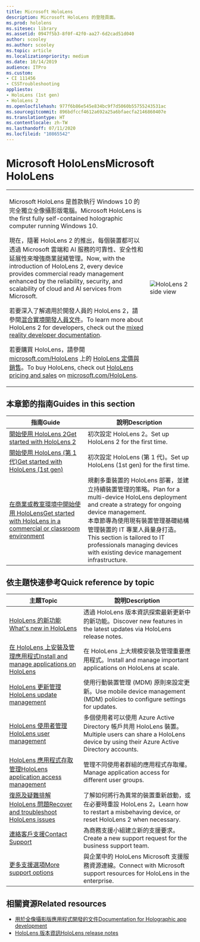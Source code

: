 ```yaml
---
title: Microsoft HoloLens
description: Microsoft HoloLens 的登陸頁面。
ms.prod: hololens
ms.sitesec: library
ms.assetid: 0947f5b3-8f0f-42f0-aa27-6d2cad51d040
author: scooley
ms.author: scooley
ms.topic: article
ms.localizationpriority: medium
ms.date: 10/14/2019
audience: ITPro
ms.custom:
- CI 111456
- CSSTroubleshooting
appliesto:
- HoloLens (1st gen)
- HoloLens 2
ms.openlocfilehash: 977f6b86e545e834bc9f7d5060b55755243531ac
ms.sourcegitcommit: 896bdfccf4612a692a25a6bfaecfa2146860407e
ms.translationtype: HT
ms.contentlocale: zh-TW
ms.lasthandoff: 07/11/2020
ms.locfileid: "10865542"
---
```

# <span data-ttu-id="85823-103">Microsoft HoloLens</span><span class="sxs-lookup"><span data-stu-id="85823-103">Microsoft HoloLens</span></span>

<table><tbody>
<tr><td style="border: 0px;width: 75%;valign= top">
<p><span data-ttu-id="85823-104">Microsoft HoloLens 是首款執行 Windows 10 的完全獨立全像攝影版電腦。</span><span class="sxs-lookup"><span data-stu-id="85823-104">Microsoft HoloLens is the first fully self-contained holographic computer running Windows 10.</span></span></p>

<p><span data-ttu-id="85823-105">現在，隨著 HoloLens 2 的推出，每個裝置都可以透過 Microsoft 雲端和 AI 服務的可靠性、安全性和延展性來增強商業就緒管理。</span><span class="sxs-lookup"><span data-stu-id="85823-105">Now, with the introduction of HoloLens 2, every device provides commercial ready management enhanced by the reliability, security, and scalability of cloud and AI services from Microsoft.</span></span></p>

<p><span data-ttu-id="85823-106">若要深入了解適用於開發人員的 HoloLens 2，請參閱<a href="https://docs.microsoft.com/windows/mixed-reality/">混合實境開發人員文件</a>。</span><span class="sxs-lookup"><span data-stu-id="85823-106">To learn more about HoloLens 2 for developers, check out the <a href="https://docs.microsoft.com/windows/mixed-reality/">mixed reality developer documentation</a>.</span></span></p>

<p><span data-ttu-id="85823-107">若要購買 HoloLens，請參閱 <a href="https://www.microsoft.com/hololens">microsoft.com/HoloLens</a> 上的 <a href="https://www.microsoft.com/hololens/buy">HoloLens 定價與銷售</a>。</span><span class="sxs-lookup"><span data-stu-id="85823-107">To buy HoloLens, check out <a href="https://www.microsoft.com/hololens/buy">HoloLens pricing and sales</a> on <a href="https://www.microsoft.com/hololens">microsoft.com/HoloLens</a>.</span></span></p>
</td>

<td align="left" style="border: 0px"><img alt="HoloLens 2 side view" src="images/hololens2-side-render-xs.png"/></td></tr>
</tbody></table>

## <span data-ttu-id="85823-108">本章節的指南</span><span class="sxs-lookup"><span data-stu-id="85823-108">Guides in this section</span></span>

| <span data-ttu-id="85823-109">指南</span><span class="sxs-lookup"><span data-stu-id="85823-109">Guide</span></span> | <span data-ttu-id="85823-110">說明</span><span class="sxs-lookup"><span data-stu-id="85823-110">Description</span></span> |
| --- | --- |
| [<span data-ttu-id="85823-111">開始使用 HoloLens 2</span><span class="sxs-lookup"><span data-stu-id="85823-111">Get started with HoloLens 2</span></span>](hololens2-setup.md) | <span data-ttu-id="85823-112">初次設定 HoloLens 2。</span><span class="sxs-lookup"><span data-stu-id="85823-112">Set up HoloLens 2 for the first time.</span></span>  |
| [<span data-ttu-id="85823-113">開始使用 HoloLens (第 1 代)</span><span class="sxs-lookup"><span data-stu-id="85823-113">Get started with HoloLens (1st gen)</span></span>](hololens1-setup.md) | <span data-ttu-id="85823-114">初次設定 HoloLens (第 1 代)。</span><span class="sxs-lookup"><span data-stu-id="85823-114">Set up HoloLens (1st gen) for the first time.</span></span>  |
| [<span data-ttu-id="85823-115">在商業或教室環境中開始使用 HoloLens</span><span class="sxs-lookup"><span data-stu-id="85823-115">Get started with HoloLens in a commercial or classroom environment</span></span>](hololens-requirements.md) | <span data-ttu-id="85823-116">規劃多重裝置的 HoloLens 部署，並建立持續裝置管理的策略。</span><span class="sxs-lookup"><span data-stu-id="85823-116">Plan for a multi-device HoloLens deployment and create a strategy for ongoing device management.</span></span></br><span data-ttu-id="85823-117">本章節專為使用現有裝置管理基礎結構管理裝置的 IT 專業人員量身打造。</span><span class="sxs-lookup"><span data-stu-id="85823-117">This section is tailored to IT professionals managing devices with existing device management infrastructure.</span></span>  |

## <span data-ttu-id="85823-118">依主題快速參考</span><span class="sxs-lookup"><span data-stu-id="85823-118">Quick reference by topic</span></span>

| <span data-ttu-id="85823-119">主題</span><span class="sxs-lookup"><span data-stu-id="85823-119">Topic</span></span> | <span data-ttu-id="85823-120">說明</span><span class="sxs-lookup"><span data-stu-id="85823-120">Description</span></span> |
| --- | --- |
| [<span data-ttu-id="85823-121">HoloLens 的新功能</span><span class="sxs-lookup"><span data-stu-id="85823-121">What's new in HoloLens</span></span>](hololens-whats-new.md) | <span data-ttu-id="85823-122">透過 HoloLens 版本資訊探索最新更新中的新功能。</span><span class="sxs-lookup"><span data-stu-id="85823-122">Discover new features in the latest updates via HoloLens release notes.</span></span> |
| [<span data-ttu-id="85823-123">在 HoloLens 上安裝及管理應用程式</span><span class="sxs-lookup"><span data-stu-id="85823-123">Install and manage applications on HoloLens</span></span>](hololens-install-apps.md) | <span data-ttu-id="85823-124">在 HoloLens 上大規模安裝及管理重要應用程式。</span><span class="sxs-lookup"><span data-stu-id="85823-124">Install and manage important applications on HoloLens at scale.</span></span> |
| [<span data-ttu-id="85823-125">HoloLens 更新管理</span><span class="sxs-lookup"><span data-stu-id="85823-125">HoloLens update management</span></span>](hololens-updates.md) | <span data-ttu-id="85823-126">使用行動裝置管理 (MDM) 原則來設定更新。</span><span class="sxs-lookup"><span data-stu-id="85823-126">Use mobile device management (MDM) policies to configure settings for updates.</span></span> |
| [<span data-ttu-id="85823-127">HoloLens 使用者管理</span><span class="sxs-lookup"><span data-stu-id="85823-127">HoloLens user management</span></span>](hololens-multiple-users.md) | <span data-ttu-id="85823-128">多個使用者可以使用 Azure Active Directory 帳戶共用 HoloLens 裝置。</span><span class="sxs-lookup"><span data-stu-id="85823-128">Multiple users can share a HoloLens device by using their Azure Active Directory accounts.</span></span> |
| [<span data-ttu-id="85823-129">HoloLens 應用程式存取管理</span><span class="sxs-lookup"><span data-stu-id="85823-129">HoloLens application access management</span></span>](hololens-kiosk.md) | <span data-ttu-id="85823-130">管理不同使用者群組的應用程式存取權。</span><span class="sxs-lookup"><span data-stu-id="85823-130">Manage application access for different user groups.</span></span>  |
| [<span data-ttu-id="85823-131">復原及疑難排解 HoloLens 問題</span><span class="sxs-lookup"><span data-stu-id="85823-131">Recover and troubleshoot HoloLens issues</span></span>](hololens-recovery.md) |  <span data-ttu-id="85823-132">了解如何將行為異常的裝置重新啟動，或在必要時重設 HoloLens 2。</span><span class="sxs-lookup"><span data-stu-id="85823-132">Learn how to restart a misbehaving device, or reset HoloLens 2 when necessary.</span></span> |
| [<span data-ttu-id="85823-133">連絡客戶支援</span><span class="sxs-lookup"><span data-stu-id="85823-133">Contact Support</span></span>](https://support.microsoft.com/supportforbusiness/productselection?sapid=e9391227-fa6d-927b-0fff-f96288631b8f) | <span data-ttu-id="85823-134">為商務支援小組建立新的支援要求。</span><span class="sxs-lookup"><span data-stu-id="85823-134">Create a new support request for the business support team.</span></span> | 
| [<span data-ttu-id="85823-135">更多支援選項</span><span class="sxs-lookup"><span data-stu-id="85823-135">More support options</span></span>](https://support.microsoft.com/products/hololens) | <span data-ttu-id="85823-136">與企業中的 HoloLens Microsoft 支援服務資源連線。</span><span class="sxs-lookup"><span data-stu-id="85823-136">Connect with Microsoft support resources for HoloLens in the enterprise.</span></span> |

## <span data-ttu-id="85823-137">相關資源</span><span class="sxs-lookup"><span data-stu-id="85823-137">Related resources</span></span>

* [<span data-ttu-id="85823-138">用於全像攝影版應用程式開發的文件</span><span class="sxs-lookup"><span data-stu-id="85823-138">Documentation for Holographic app development</span></span>](https://developer.microsoft.com/windows/mixed-reality/development)
* [<span data-ttu-id="85823-139">HoloLens 版本資訊</span><span class="sxs-lookup"><span data-stu-id="85823-139">HoloLens release notes</span></span>](https://docs.microsoft.com/hololens/hololens-release-notes)
